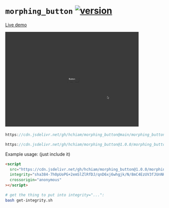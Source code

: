 # `morphing_button` [![version](https://img.shields.io/github/release/hchiam/morphing_button)](https://github.com/hchiam/morphing_button/releases)

[Live demo](https://codepen.io/hchiam/pen/BaQNXom)

<img src="demo.gif" height="300">

```js
https://cdn.jsdelivr.net/gh/hchiam/morphing_button@main/morphing_button.js
```

```js
https://cdn.jsdelivr.net/gh/hchiam/morphing_button@1.0.0/morphing_button.js
```

Example usage: (just include it)

```html
<script
  src="https://cdn.jsdelivr.net/gh/hchiam/morphing_button@1.0.0/morphing_button.js"
  integrity="sha384-7h0pUoPG+2emSlZlRfDJ/qnD6xj6whgjk/N/8mC4EzUV3fJUnNHdjBGlea1gXRLV"
  crossorigin="anonymous"
></script>
```

```bash
# get the thing to put into integrity="...":
bash get-integrity.sh
```

